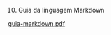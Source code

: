10. Guia da linguagem Markdown

[guia-markdown.pdf](../../_resources/d22f8d244e864a42b34a3776c5244367.pdf)